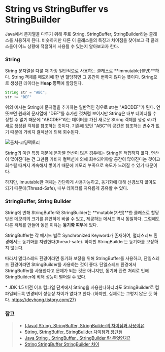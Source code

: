 # String vs StringBuffer vs StringBuilder

Java에서 문자열을 다루기 위해 주로 String, StringBuffer, StringBuilder라는 클래스를 사용하게 된다. 비슷하지만 다른 이 클래스들의 특징과 차이점을 찾아보고 각 클래스들이 어느 상황에 적절하게 사용될 수 있는지 알아보고자 한다.



### String

String 문자열을 다룰 때 가장 일반적으로 사용하는 클래스로 **immutable(불변)**하다. String 객체를 메모리에 한 번 할당하면 그 공간이 변하지 않다는 뜻이다. String으로 생성된 데이터는 **Heap 영역**에 할당된다.

```java
String str = "ABC";
str += "DEF"
```

위의 예시는 String에 문자열을 추가하는 일반적인 경우로 str는 "ABCDEF"가 된다. 언뜻보면 원래의 문자열에 "DEF"를 추가한 것처럼 보이지만 String은 내부 데이터를 수정할 수 없기 때문에 "ABCDEF"라는 데이터를 가진 새로운 String 객체를 생성 str가 새로 생성된 객체를 참조하는 것이다. 기존에 있던 "ABC"의 공간은 참조하는 변수가 없기 때문에 가비지 컬렉션에 의해 회수된다.

![출처-코딩팩토리](https://img1.daumcdn.net/thumb/R1280x0/?scode=mtistory2&fname=https%3A%2F%2Fk.kakaocdn.net%2Fdn%2FY5uyc%2FbtqEa0VABIn%2FqyBqm9kXuxqWju1HXX83C0%2Fimg.png)

String의 이런 특징 때문에 문자열 연산이 많은 경우에는 String은 적합하지 않다. 연산이 많아진다는 건 그만큼 가비지 컬렉션에 의해 회수되어야할 공간이 많아진다는 것이고 회수될 때까지 계속해서 쌓이기 때문에 메모리 부족으로 속도가 느려질 수 있기 때문이다.

하지만, Imuutable한 객체는 간단하게 사용가능하고, 동기화에 대해 신경쓰지 않아도 되기 때문에(Thread-Safe), 내부 데이터를 자유롭게 공유할 수 있다.



### StringBuffer, String Builder

String에 반해 StringBuffer와 StringBuilder는 **mutable(가변)**한 클래스로 할당 받은 메모리의 크기를 유연하게 바꿀 수 있고, 제공하는 메서드 역시 동일하다. 그럼에도 다른 객체를 만들어 놓은 이유는 **동기화 여부**에 있다.

StringBuffer는 각 메서드 별로 Synchronized Keyword가 존재하여, 멀티스레드 환경에서도 동기화를 지원한다(thread-safe). 하지만 StringBuilder는 동기화를 보장하지 않는다.

따라서 멀티스레드 환경이라면 동기화 보장을 위해 StringBuffer를 사용하고, 단일스레드 환경이라면 StringBuilder를 사용하는 것이 좋다. 단일스레드 환경에서 StringBuffer를 사용한다고 문제가 되는 것은 아니지만, 동기화 관련 처리로 인해 StringBuilder에 비해 성능이 떨어질 수 있다.



\* JDK 1.5 버전 이후 컴파일 단계에서 String을 사용한다하더라도 StringBuilder로 컴파일되도록 변경되어 성능상 차이가 없다고 한다. (하지만, 실제로는 그렇지 않은 듯 하다. https://devhong.tistory.com/27)



### 참고

> - [[Java] String, StringBuffer, StringBuilder의 차이점과 사용이유](https://coding-factory.tistory.com/546)
> - [String, StringBuffer, StringBuilder 차이점과 장단점](https://ooz.co.kr/298)
> - [Java String , StringBuffer , StringBuilder 란 무엇인가?](https://zzdd1558.tistory.com/144)
> - [String StringBuffer StringBuilder 차이]( https://devhong.tistory.com/27)